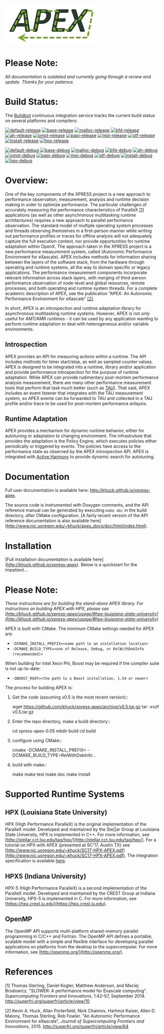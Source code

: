 ![Lame APEX logo](doc/logo-cropped.png)

Please Note:
===========
*All documentation is outdated and currently going through a review and update.  Thanks for your patience.*

Build Status:
===========
The [Buildbot](http://omega.nic.uoregon.edu:8010/#/grid) continuous integration
service tracks the current build status on several platforms and compilers:

[![default-release](http://omega.nic.uoregon.edu:8010/badges/A-default-release.svg?left_text=default-release)](http://omega.nic.uoregon.edu:8010/#/)
[![base-release](http://omega.nic.uoregon.edu:8010/badges/B-base-release.svg?left_text=base-release)](http://omega.nic.uoregon.edu:8010/#/)
[![malloc-release](http://omega.nic.uoregon.edu:8010/badges/C-malloc-release.svg?left_text=malloc-release)](http://omega.nic.uoregon.edu:8010/#/)
[![bfd-release](http://omega.nic.uoregon.edu:8010/badges/D-bfd-release.svg?left_text=bfd-release)](http://omega.nic.uoregon.edu:8010/#/)
[![ah-release](http://omega.nic.uoregon.edu:8010/badges/E-ah-release.svg?left_text=ah-release)](http://omega.nic.uoregon.edu:8010/#/)
[![ompt-release](http://omega.nic.uoregon.edu:8010/badges/F-ompt-release.svg?left_text=ompt-release)](http://omega.nic.uoregon.edu:8010/#/)
[![papi-release](http://omega.nic.uoregon.edu:8010/badges/G-papi-release.svg?left_text=papi-release)](http://omega.nic.uoregon.edu:8010/#/)
[![mpi-release](http://omega.nic.uoregon.edu:8010/badges/H-mpi-release.svg?left_text=mpi-release)](http://omega.nic.uoregon.edu:8010/#/)
[![otf-release](http://omega.nic.uoregon.edu:8010/badges/I-otf-release.svg?left_text=otf-release)](http://omega.nic.uoregon.edu:8010/#/)
[![install-release](http://omega.nic.uoregon.edu:8010/badges/J-install-release.svg?left_text=install-release)](http://omega.nic.uoregon.edu:8010/#/)
[![hpx-release](http://omega.nic.uoregon.edu:8010/badges/K-hpx-release.svg?left_text=hpx-release)](http://omega.nic.uoregon.edu:8010/#/)

[![default-debug](http://omega.nic.uoregon.edu:8010/badges/A-default-debug.svg?left_text=default-debug)](http://omega.nic.uoregon.edu:8010/#/)
[![base-debug](http://omega.nic.uoregon.edu:8010/badges/B-base-debug.svg?left_text=base-debug)](http://omega.nic.uoregon.edu:8010/#/)
[![malloc-debug](http://omega.nic.uoregon.edu:8010/badges/C-malloc-debug.svg?left_text=malloc-debug)](http://omega.nic.uoregon.edu:8010/#/)
[![bfd-debug](http://omega.nic.uoregon.edu:8010/badges/D-bfd-debug.svg?left_text=bfd-debug)](http://omega.nic.uoregon.edu:8010/#/)
[![ah-debug](http://omega.nic.uoregon.edu:8010/badges/E-ah-debug.svg?left_text=ah-debug)](http://omega.nic.uoregon.edu:8010/#/)
[![ompt-debug](http://omega.nic.uoregon.edu:8010/badges/F-ompt-debug.svg?left_text=ompt-debug)](http://omega.nic.uoregon.edu:8010/#/)
[![papi-debug](http://omega.nic.uoregon.edu:8010/badges/G-papi-debug.svg?left_text=papi-debug)](http://omega.nic.uoregon.edu:8010/#/)
[![mpi-debug](http://omega.nic.uoregon.edu:8010/badges/H-mpi-debug.svg?left_text=mpi-debug)](http://omega.nic.uoregon.edu:8010/#/)
[![otf-debug](http://omega.nic.uoregon.edu:8010/badges/I-otf-debug.svg?left_text=otf-debug)](http://omega.nic.uoregon.edu:8010/#/)
[![install-debug](http://omega.nic.uoregon.edu:8010/badges/J-install-debug.svg?left_text=install-debug)](http://omega.nic.uoregon.edu:8010/#/)
[![hpx-debug](http://omega.nic.uoregon.edu:8010/badges/K-hpx-debug.svg?left_text=hpx-debug)](http://omega.nic.uoregon.edu:8010/#/)

Overview:
=========

One of the key components of the XPRESS project is a new approach to performance observation, measurement, analysis and runtime decision making in order to optimize performance. The particular challenges of accurately measuring the performance characteristics of ParalleX [\[1\]](#footnote1) applications (as well as other asynchronous multitasking runtime architectures) requires a new approach to parallel performance observation. The standard model of multiple operating system processes and threads observing themselves in a first-person manner while writing out performance profiles or traces for offline analysis will not adequately capture the full execution context, nor provide opportunities for runtime adaptation within OpenX. The approach taken in the XPRESS project is a new performance measurement system, called (Autonomic Performance Environment for eXascale). APEX includes methods for information sharing between the layers of the software stack, from the hardware through operating and runtime systems, all the way to domain specific or legacy applications. The performance measurement components incorporate relevant information across stack layers, with merging of third-person performance observation of node-level and global resources, remote processes, and both operating and runtime system threads.  For a complete academic description of APEX, see the publication "APEX: An Autonomic Performance Environment for eXascale"  [\[2\]](#footnote2).

In short, APEX is an introspection and runtime adaptation library for asynchronous multitasking runtime systems. However, APEX is not *only* useful for AMT/AMR runtimes - it can be used by any application wanting to perform runtime adaptation to deal with heterogeneous and/or variable environments.

Introspection
-------------
APEX provides an API for measuring actions within a runtime. The API includes methods for timer start/stop, as well as sampled counter values. APEX is designed to be integrated into a runtime, library and/or application and provide performance introspection for the purpose of runtime adaptation. While APEX *can* provide rudimentary post-mortem performance analysis measurement, there are many other performance measurement tools that perform that task much better (such as [TAU](http://tau.uoregon.edu)).  That said, APEX includes an event listener that integrates with the TAU measurement system, so APEX events can be forwarded to TAU and collected in a TAU profile and/or trace to be used for post-mortem performance anlaysis.

Runtime Adaptation
------------------
APEX provides a mechanism for dynamic runtime behavior, either for autotuning or adaptation to changing environment.  The infrastruture that provides the adaptation is the Policy Engine, which executes policies either periodically or triggered by events. The policies have access to the performance state as observed by the APEX introspection API. APEX is integrated with [Active Harmony](http://www.dyninst.org/harmony) to provide dynamic search for autotuning.

Documentation
=============

Full user documentation is available here: http://khuck.github.io/xpress-apex.

The source code is instrumented with Doxygen comments, and the API reference manual can be generated by executing `make doc` in the build directory, after CMake configuration.  [A fairly recent version of the API reference documentation is also available here] (http://www.nic.uoregon.edu/~khuck/apex_docs/doc/html/index.html).

Installation
============

[Full installation documentation is available here] (http://khuck.github.io/xpress-apex). Below is a quickstart for the impatient...

Please Note:
===========
*These instructions are for building the stand-alone APEX library.  For instructions on building APEX with HPX, please see [http://khuck.github.io/xpress-apex/usage/#hpx-louisiana-state-university](http://khuck.github.io/xpress-apex/usage/#hpx-louisiana-state-university)*

APEX is built with CMake. The minimum CMake settings needed for APEX are:

* `-DCMAKE_INSTALL_PREFIX=<some path to an installation location>`
* `-DCMAKE_BUILD_TYPE=<one of Release, Debug, or RelWithDebInfo (recommended)>`

When building for Intel Xeon Phi, Boost may be required if the compiler suite is not up-to-date:

* `-DBOOST_ROOT=<the path to a Boost installation, 1.54 or newer>`

The process for building APEX is:

1) Get the code (assuming v0.5 is the most recent version)::

    wget https://github.com/khuck/xpress-apex/archive/v0.5.tar.gz
    tar -xvzf v0.5.tar.gz

2) Enter the repo directory, make a build directory::

    cd xpress-apex-0.05
    mkdir build
    cd build

3) configure using CMake::

    cmake -DCMAKE_INSTALL_PREFIX=<installation-path> -DCMAKE_BUILD_TYPE=RelWithDebInfo ..

4) build with make::

    make
    make test
    make doc
    make install

Supported Runtime Systems
=========================

HPX (Louisiana State University)
---------------------------------

HPX (High Performance ParalleX) is the original implementation of the ParalleX model. Developed and maintained by the Ste||ar Group at Louisiana State University, HPX is implemented in C++. For more information, see [http://stellar.cct.lsu.edu/tag/hpx/](http://stellar.cct.lsu.edu/tag/hpx/).  For a tutorial on HPX with APEX (presented at SC'17, Austin TX) see [http://www.nic.uoregon.edu/~khuck/SC17-HPX-APEX.pdf](http://www.nic.uoregon.edu/~khuck/SC17-HPX-APEX.pdf).  The integration specification is available [here](http://www.nic.uoregon.edu/~khuck/Phylanx/2019_report.pdf).

HPX5 (Indiana University)
-------------------------

HPX-5 (High Performance ParalleX) is a second implementation of the ParalleX model. Developed and maintained by the CREST Group at Indiana University, HPX-5 is implemented in C.  For more information, see [https://hpx.crest.iu.edu](https://hpx.crest.iu.edu).

OpenMP
------

The OpenMP API supports multi-platform shared-memory parallel programming in C/C++ and Fortran. The OpenMP API defines a portable, scalable model with a simple and flexible interface for developing parallel applications on platforms from the desktop to the supercomputer.  For more information, see [http://openmp.org/](http://openmp.org/).

References
==========
<a name="footnote1">[1]</a> Thomas Sterling, Daniel Kogler, Matthew Anderson, and Maciej Brodowicz. "SLOWER: A performance model for Exascale computing". *Supercomputing Frontiers and Innovations*, 1:42–57, September 2014.  http://superfri.org/superfri/article/view/10

<a name="footnote2">[2]</a> Kevin A. Huck, Allan Porterfield, Nick Chaimov, Hartmut Kaiser, Allen D. Malony, Thomas Sterling, Rob Fowler. "An Autonomic Performance Environment for eXascale", *Journal of Supercomputing Frontiers and Innovations*, 2015.  http://superfri.org/superfri/article/view/64
